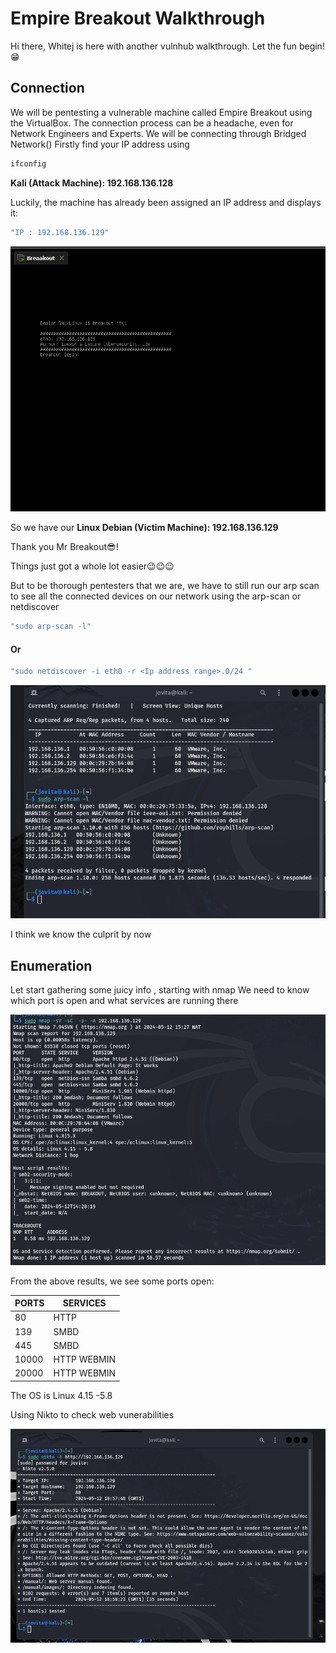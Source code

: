 # Empire Breakout Walkthrough

Hi there, Whitej is here with another vulnhub walkthrough. Let the fun begin!😁️


## Connection
We will be pentesting a vulnerable machine called Empire Breakout using the VirtualBox. The connection process can be a headache, even for Network Engineers and Experts. We will be connecting through Bridged Network() 
Firstly find your IP address using 
```sh
ifconfig
```


**Kali (Attack Machine): 192.168.136.128**

Luckily, the machine has already been assigned an IP address and displays it:

 ``` sh
 "IP : 192.168.136.129" 
 ```
![alt img](images/1-1.png)



 So  we have our **Linux Debian (Victim Machine): 192.168.136.129**

Thank you Mr Breakout😎️!
 
 Things just got a whole lot easier😉️😉️😉️
 
 But to be thorough pentesters that we are, we have to still run our arp scan to see all the connected devices on our network using the arp-scan or netdiscover

```sh 
"sudo arp-scan -l"
```

#### Or

``` sh 
"sudo netdiscover -i eth0 -r <Ip address range>.0/24 "
```

 ![alt img](images/1-2.png)

 I think we  know the culprit by now

 ## Enumeration

Let start  gathering some juicy info , starting with nmap
We need to know which port is open and what services are running there

![alt img](images/2-1.png)

From the above results, we see some ports open:

| PORTS  | SERVICES     |
|--------|--------------|
| 80     | HTTP         |
| 139    | SMBD         |
| 445    | SMBD         |
| 10000  | HTTP WEBMIN  |
| 20000  | HTTP WEBMIN  |


The OS is Linux 4.15 -5.8

Using Nikto to check  web vunerabilities

 ![alt img](images/2-2.png)

